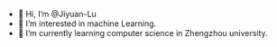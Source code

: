 - 👋 Hi, I’m @Jiyuan-Lu
- 👀 I’m interested in machine Learning.
- 🌱 I’m currently learning computer science in Zhengzhou university.
<!-- - 💞️ I’m looking to collaborate on ...
- 📫 How to reach me ...
 -->
<!---
Jiyuan-Lu/Jiyuan-Lu is a ✨ special ✨ repository because its `README.md` (this file) appears on your GitHub profile.
You can click the Preview link to take a look at your changes.
--->
